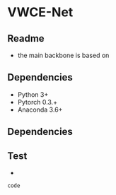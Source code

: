 # VWCE-Net

## Readme
* the main backbone is based on 

## Dependencies
* Python 3+
* Pytorch 0.3.+
* Anaconda 3.6+


## Dependencies

## Test
* 
```
code
```
